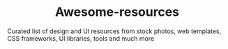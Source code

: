 <h1 align="center">
  Awesome-resources
</h1>

Curated list of design and UI resources from stock photos, web templates, CSS frameworks, UI libraries, tools and much more
